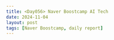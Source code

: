 ```yaml
---
title: <Day056> Naver Boostcamp AI Tech
date: 2024-11-04
layout: post
tags: [Naver Boostcamp, daily report]
---
```

